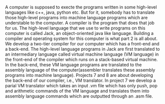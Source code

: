 A computer is supposed to execte the programs written in some high-level languages like c++, java, python etc. But for it, somebody has to translate those high-level programs into
machine language programs which are understable to the computer.  A compiler is the program that does that job for us.
The high-level language that we use to write programs on this computer is called Jack, an object-oriented java like language. Building a compiler and operating system for this computer is what part 2 is all about. 
We develop a two-tier compiler for our computer which has a front-end and a back-end. 
The high-level language programs in Jack are first translated to an intermediary language called virtual machine language (VM language) in the front-end of the compiler which runs on a stack-based virtual machine.
In the back-end, these VM language programs are translated to the assembly language of the computer(assembler translates these assembly programs into machine language).
Projects 7 and 8 are about developing the back-end of our compiler, i.e., VM translator. 
In project 7 we develop a parial VM translator which takes an input .vm file which has only push, pop and arithmetic commands of the VM language and translates them into assembly
language commands which are outputted through an .asm file.
